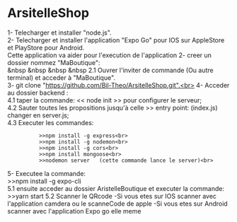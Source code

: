 # ArsitelleShop

1- Telecharger  et installer "node.js".<br>
2- Telecharger et installer l'application "Expo Go" pour IOS sur AppleStore et PlayStore pour Android.<br>
Cette application va aider pour l'execution de l'application
2- creer un dossier nommez "MaBoutique":<br>
   &nbsp &nbsp &nbsp &nbsp 2.1 Ouvrer l'inviter de commande (Ou autre terminal) et acceder à "MaBoutique".<br>
3- git clone "https://github.com/Bil-Theo/ArsitelleShop.git".<br>
4- Acceder au dossier backend :<br>
    4.1 taper la commande: << node init >> pour configurer le serveur;<br>
    4.2 Sauter toutes les propositions jusqu'à celle >> entry point: (index.js) changer en server.js;<br>
    4.3 Executer les commandes:<br>
    
              >>npm install -g express<br>
              >>npm install -g nodemon<br>
              >>npm install -g cors<br>
              >>npm install mongoose<br>
              >>nodemon server   (cette commande lance le server)<br>
5-  Executee la commande:<br>
              >>npm install -g expo-cli<br>
    5.1 ensuite acceder au dossier AristelleBoutique et executer la commande:<br>
              >>yarn start
    5.2 Scanner le QRcode 
          -Si vous etes sur IOS scanner avec l'application camdera ou le scanneCode de apple
          -Si vous etes sur Android scanner avec l'application Expo go elle meme 
  
